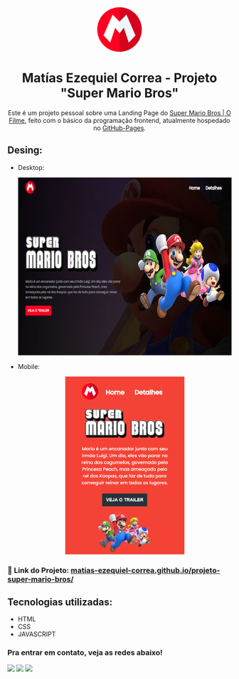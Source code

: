 <div align="center">
  <img alt="Logo" src="src/imagens/logo-chapeu-mario.png" width="100" />
</div>
<h1 align="center">
  Matías Ezequiel Correa - Projeto "Super Mario Bros"
</h1>
<p align="center">
  Este é um projeto pessoal sobre uma Landing Page do <a href="https://matias-ezequiel-correa.github.io/projeto-super-mario-bros/" target="_blank">Super Mario Bros | O Filme</a>, feito com o básico da programação frontend, atualmente hospedado no <a href="https://github.com/matias-ezequiel-correa">GitHub-Pages</a>.
</p>

## Desing: 
* Desktop:
[<p align="center"><img height="400em" src="./src/design/desktop-design.PNG" alt="Projeto Super Mario Bros - Versão Desktop">](https://matias-ezequiel-correa.github.io/projeto-super-mario-bros/)<p>

* Mobile:
[<p align="center"><img height="400em" src="./src/design/mobile-design.PNG" alt="Projeto Super Mario Bros - Versão Mobile">](https://matias-ezequiel-correa.github.io/projeto-super-mario-bros/)<p>

### 🔗 Link do Projeto: <a href="https://matias-ezequiel-correa.github.io/projeto-super-mario-bros/" target="_blank">matias-ezequiel-correa.github.io/projeto-super-mario-bros/</a>

## Tecnologias utilizadas:

 * HTML
 * CSS
 * JAVASCRIPT

 ### Pra entrar em contato, veja as redes abaixo!
 
<div> 
  <a href="https://instagram.com/maticorrea10" target="_blank"><img src="https://img.shields.io/badge/-Instagram-%23E4405F?style=for-the-badge&logo=instagram&logoColor=white" target="_blank"></a>
  <a href = "https://matiasecorrea19@gmail.com"><img src="https://img.shields.io/badge/-Gmail-%23333?style=for-the-badge&logo=gmail&logoColor=white" target="_blank"></a>
  <a href="https://www.linkedin.com/in/matías-ezequiel-correa" target="_blank"><img src="https://img.shields.io/badge/-LinkedIn-%230077B5?style=for-the-badge&logo=linkedin&logoColor=white" target="_blank"></a> 
</div>
